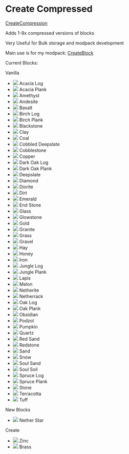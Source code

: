 # Create Compressed

[CreateCompression](https://www.curseforge.com/minecraft/mc-mods/create-compression)

Adds 1-9x compressed versions of blocks

Very Useful for Bulk storage and modpack development

Main use is for my modpack: [CreateBlock](https://www.curseforge.com/minecraft/modpacks/create-block)

Current Blocks:

Vanilla
- ![](https://github.com/TheosCreation/CreateCompression/blob/main/images/acacia_log.png) Acacia Log
- ![](https://github.com/TheosCreation/CreateCompression/blob/main/images/acacia_planks.png) Acacia Plank
- ![](https://github.com/TheosCreation/CreateCompression/blob/main/images/amethyst.png) Amethyst
- ![](https://github.com/TheosCreation/CreateCompression/blob/main/images/andesite.png) Andesite
- ![](https://github.com/TheosCreation/CreateCompression/blob/main/images/basalt.png) Basalt
- ![](https://github.com/TheosCreation/CreateCompression/blob/main/images/birch_log.png) Birch Log
- ![](https://github.com/TheosCreation/CreateCompression/blob/main/images/birch_planks.png) Birch Plank
- ![](https://github.com/TheosCreation/CreateCompression/blob/main/images/blackstone.png) Blackstone
- ![](https://github.com/TheosCreation/CreateCompression/blob/main/images/clay.png) Clay
- ![](https://github.com/TheosCreation/CreateCompression/blob/main/images/coal_block.png) Coal
- ![](https://github.com/TheosCreation/CreateCompression/blob/main/images/cobbled_deepslate.png) Cobbled Deepslate
- ![](https://github.com/TheosCreation/CreateCompression/blob/main/images/cobblestone.png) Cobblestone
- ![](https://github.com/TheosCreation/CreateCompression/blob/main/images/copper_block.png) Copper
- ![](https://github.com/TheosCreation/CreateCompression/blob/main/images/dark_oak_log.png) Dark Oak Log
- ![](https://github.com/TheosCreation/CreateCompression/blob/main/images/dark_oak_planks.png) Dark Oak Plank
- ![](https://github.com/TheosCreation/CreateCompression/blob/main/images/deepslate.png) Deepslate
- ![](https://github.com/TheosCreation/CreateCompression/blob/main/images/diamond_block.png) Diamond
- ![](https://github.com/TheosCreation/CreateCompression/blob/main/images/diorite.png) Diorite
- ![](https://github.com/TheosCreation/CreateCompression/blob/main/images/dirt.png) Dirt
- ![](https://github.com/TheosCreation/CreateCompression/blob/main/images/emerald_block.png) Emerald
- ![](https://github.com/TheosCreation/CreateCompression/blob/main/images/end_stone.png) End Stone
- ![](https://github.com/TheosCreation/CreateCompression/blob/main/images/glass.png) Glass
- ![](https://github.com/TheosCreation/CreateCompression/blob/main/images/glowstone.png) Glowstone
- ![](https://github.com/TheosCreation/CreateCompression/blob/main/images/gold_block.png) Gold
- ![](https://github.com/TheosCreation/CreateCompression/blob/main/images/granite.png) Granite
- ![](https://github.com/TheosCreation/CreateCompression/blob/main/images/grass.png) Grass
- ![](https://github.com/TheosCreation/CreateCompression/blob/main/images/gravel.png) Gravel
- ![](https://github.com/TheosCreation/CreateCompression/blob/main/images/hay.png) Hay
- ![](https://github.com/TheosCreation/CreateCompression/blob/main/images/honey_block.png) Honey
- ![](https://github.com/TheosCreation/CreateCompression/blob/main/images/iron_block.png) Iron
- ![](https://github.com/TheosCreation/CreateCompression/blob/main/images/jungle_log.png) Jungle Log
- ![](https://github.com/TheosCreation/CreateCompression/blob/main/images/jungle_planks.png) Jungle Plank
- ![](https://github.com/TheosCreation/CreateCompression/blob/main/images/lapis.png) Lapis
- ![](https://github.com/TheosCreation/CreateCompression/blob/main/images/melon.png) Melon
- ![](https://github.com/TheosCreation/CreateCompression/blob/main/images/netherite_block.png) Netherite
- ![](https://github.com/TheosCreation/CreateCompression/blob/main/images/netherrack.png) Netherrack
- ![](https://github.com/TheosCreation/CreateCompression/blob/main/images/oak_log.png) Oak Log
- ![](https://github.com/TheosCreation/CreateCompression/blob/main/images/oak_planks.png) Oak Plank
- ![](https://github.com/TheosCreation/CreateCompression/blob/main/images/obsidian.png) Obsidian
- ![](https://github.com/TheosCreation/CreateCompression/blob/main/images/podzol.png) Podzol
- ![](https://github.com/TheosCreation/CreateCompression/blob/main/images/pumpkin.png) Pumpkin
- ![](https://github.com/TheosCreation/CreateCompression/blob/main/images/quartz_block.png) Quartz
- ![](https://github.com/TheosCreation/CreateCompression/blob/main/images/red_sand.png) Red Sand
- ![](https://github.com/TheosCreation/CreateCompression/blob/main/images/redstone_block.png) Redstone
- ![](https://github.com/TheosCreation/CreateCompression/blob/main/images/sand.png) Sand
- ![](https://github.com/TheosCreation/CreateCompression/blob/main/images/snow.png) Snow
- ![](https://github.com/TheosCreation/CreateCompression/blob/main/images/soul_sand.png) Soul Sand
- ![](https://github.com/TheosCreation/CreateCompression/blob/main/images/soul_soil.png) Soul Soil
- ![](https://github.com/TheosCreation/CreateCompression/blob/main/images/spruce_log.png) Spruce Log
- ![](https://github.com/TheosCreation/CreateCompression/blob/main/images/spruce_planks.png) Spruce Plank
- ![](https://github.com/TheosCreation/CreateCompression/blob/main/images/stone.png) Stone
- ![](https://github.com/TheosCreation/CreateCompression/blob/main/images/terracotta.png) Terracotta
- ![](https://github.com/TheosCreation/CreateCompression/blob/main/images/tuff.png) Tuff

New Blocks
- ![](https://github.com/TheosCreation/CreateCompression/blob/main/images/nether_star_block.png) Nether Star

Create
- ![](https://github.com/TheosCreation/CreateCompression/blob/main/images/tuff.png) Zinc
- ![](https://github.com/TheosCreation/CreateCompression/blob/main/images/tuff.png) Brass
